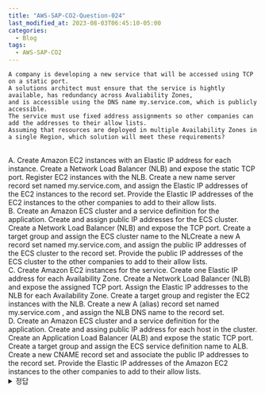 ```yaml
---
title: "AWS-SAP-CO2-Question-024"
last_modified_at: 2023-08-03T06:45:10-05:00
categories:
  - Blog
tags:
  - AWS-SAP-CO2
---
```


```
A company is developing a new service that will be accessed using TCP on a static port.
A solutions architect must ensure that the service is hightly available, has redundancy across Avaliability Zones,
and is accessible using the DNS name my.service.com, which is publicly accessible.
The service must use fixed address assignments so other companies can add the addresses to their allow lists.
Assuming that resources are deployed in multiple Availability Zones in a single Region, which solution will meet these requirements?
```
<br/>
A. Create Amazon EC2 instances with an Elastic IP address for each instance. Create a Network Load Balancer (NLB) and expose the static TCP port.  
   Register EC2 instances with the NLB. Create a new name server record set named my.service.com, and assign the Elastic IP addresses of the EC2 instances to the record set.  
   Provide the Elastic IP addresses of the EC2 instances to the other companies to add to their allow lists.  
<br/>
B. Create an Amazon ECS cluster and a service definition for the application. Create and assign public IP addresses for the ECS cluster.  
   Create a Network Load Balancer (NLB) and expose the TCP port. Create a target group and assign the ECS cluster name to the NLCreate a new A record set named my.service.com, 
   and assign the public IP addresses of the ECS cluster to the record set. Provide the public IP addresses of the ECS cluster to the other companies to add to their allow lists.  
<br/>
C. Create Amazon EC2 instances for the service. Create one Elastic IP address for each Availability Zone. 
   Create a Network Load Balancer (NLB) and expose the assigned TCP port. Assign the Elastic IP addresses to the NLB for each Availability Zone.  
   Create a target group and register the EC2 instances with the NLB.
   Create a new A (alias) record set named my.service.com , and assign the NLB DNS name to the record set.  
<br/>
D. Create an Amazon ECS cluster and a service definition for the application. Create and assing public IP address for each host in the cluster.  
   Create an Application Load Balancer (ALB) and expose the static TCP port. Create a target group and assign the ECS service definition name to ALB.  
   Create a new CNAME record set and associate the public IP addresses to the record set.  
   Provide the Elastic IP addresses of the Amazon EC2 instances to the other companies to add to their allow lists.
<br/>

<details>
  <summary>정답</summary>
  site: C, community: C(100%)
  <br/>
  이런 경우 ALB는 적합하지 않음  
  각 AZ마다 Elastic IP를 할당함  
  Create Amazon EC2 instances for the service. Create one Elastic IP address for each Availability Zone  
</deatils>
